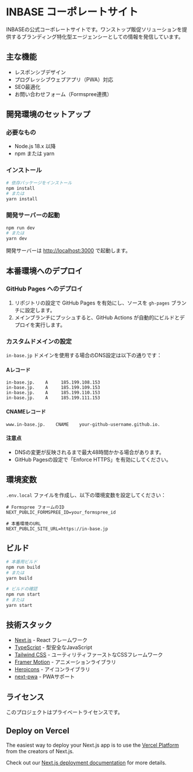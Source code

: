 # INBASE コーポレートサイト

INBASEの公式コーポレートサイトです。ワンストップ販促ソリューションを提供するブランディング特化型エージェンシーとしての情報を発信しています。

## 主な機能

- レスポンシブデザイン
- プログレッシブウェブアプリ（PWA）対応
- SEO最適化
- お問い合わせフォーム（Formspree連携）

## 開発環境のセットアップ

### 必要なもの

- Node.js 18.x 以降
- npm または yarn

### インストール

```bash
# 依存パッケージをインストール
npm install
# または
yarn install
```

### 開発サーバーの起動

```bash
npm run dev
# または
yarn dev
```

開発サーバーは [http://localhost:3000](http://localhost:3000) で起動します。

## 本番環境へのデプロイ

### GitHub Pages へのデプロイ

1. リポジトリの設定で GitHub Pages を有効にし、ソースを `gh-pages` ブランチに設定します。
2. メインブランチにプッシュすると、GitHub Actions が自動的にビルドとデプロイを実行します。

### カスタムドメインの設定

`in-base.jp` ドメインを使用する場合のDNS設定は以下の通りです：

#### Aレコード
```
in-base.jp.    A     185.199.108.153
in-base.jp.    A     185.199.109.153
in-base.jp.    A     185.199.110.153
in-base.jp.    A     185.199.111.153
```

#### CNAMEレコード
```
www.in-base.jp.    CNAME    your-github-username.github.io.
```

#### 注意点
- DNSの変更が反映されるまで最大48時間かかる場合があります。
- GitHub Pagesの設定で「Enforce HTTPS」を有効にしてください。

## 環境変数

`.env.local` ファイルを作成し、以下の環境変数を設定してください：

```
# Formspree フォームのID
NEXT_PUBLIC_FORMSPREE_ID=your_formspree_id

# 本番環境のURL
NEXT_PUBLIC_SITE_URL=https://in-base.jp
```

## ビルド

```bash
# 本番用ビルド
npm run build
# または
yarn build

# ビルドの確認
npm run start
# または
yarn start
```

## 技術スタック

- [Next.js](https://nextjs.org/) - React フレームワーク
- [TypeScript](https://www.typescriptlang.org/) - 型安全なJavaScript
- [Tailwind CSS](https://tailwindcss.com/) - ユーティリティファーストなCSSフレームワーク
- [Framer Motion](https://www.framer.com/motion/) - アニメーションライブラリ
- [Heroicons](https://heroicons.com/) - アイコンライブラリ
- [next-pwa](https://github.com/shadowwalker/next-pwa) - PWAサポート

## ライセンス

このプロジェクトはプライベートライセンスです。

## Deploy on Vercel

The easiest way to deploy your Next.js app is to use the [Vercel Platform](https://vercel.com/new?utm_medium=default-template&filter=next.js&utm_source=create-next-app&utm_campaign=create-next-app-readme) from the creators of Next.js.

Check out our [Next.js deployment documentation](https://nextjs.org/docs/app/building-your-application/deploying) for more details.
